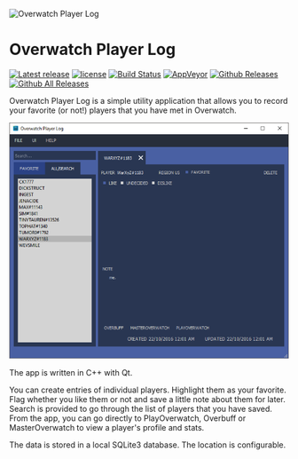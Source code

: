 ![Overwatch Player Log](https://raw.githubusercontent.com/yxbh/Overwatch-Player-Log/v1.0.0/OverwatchPlayerLog/Resources/Icons/app-icon.ico)

# Overwatch Player Log

[![Latest release](https://img.shields.io/github/release/yxbh/Overwatch-Player-Log.svg)](https://github.com/yxbh/Overwatch-Player-Log/releases/latest)
[![license](https://img.shields.io/github/license/yxbh/Overwatch-Player-Log.svg)](https://github.com/yxbh/Overwatch-Player-Log/LICENSE)
[![Build Status](https://travis-ci.org/yxbh/Overwatch-Player-Log.svg?branch=master)](https://travis-ci.org/yxbh/Overwatch-Player-Log)
[![AppVeyor](https://img.shields.io/appveyor/ci/yxbh/Overwatch-Player-Log.svg)](https://ci.appveyor.com/project/yxbh/overwatch-player-log)
[![Github Releases](https://img.shields.io/github/downloads/yxbh/Overwatch-Player-Log/latest/total.svg)](https://github.com/yxbh/Overwatch-Player-Log/releases)
[![Github All Releases](https://img.shields.io/github/downloads/yxbh/Overwatch-Player-Log/total.svg)](https://github.com/vlc-qt/vlc-qt/releases)

Overwatch Player Log is a simple utility application that allows you to record your favorite (or not!) players that you have met in Overwatch.

![Overwatch Player Log](https://raw.githubusercontent.com/yxbh/Overwatch-Player-Log/v1.0.0/Doc/screenshots/mainWindow.png)

The app is written in C++ with Qt.

You can create entries of individual players. Highlight them as your favorite. Flag whether you like them or not and save a little note about them for later. Search is provided to go through the list of players that you have saved. From the app, you can go directly to PlayOverwatch, Overbuff or MasterOverwatch to view a player's profile and stats.

The data is stored in a local SQLite3 database. The location is configurable.

